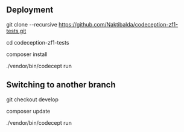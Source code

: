 ## Deployment

git clone --recursive https://github.com/Naktibalda/codeception-zf1-tests.git

cd codeception-zf1-tests

composer install


./vendor/bin/codecept run


## Switching to another branch

git checkout develop

composer update

./vendor/bin/codecept run
